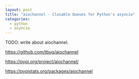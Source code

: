 ```yaml
---
layout: post
title: "aiochannel - Closable Queues for Python's asyncio"
categories:
  - python
  - asyncio
---
```


TODO: write about aiochannel.

https://github.com/tbug/aiochannel

https://pypi.org/project/aiochannel/

https://pypistats.org/packages/aiochannel
